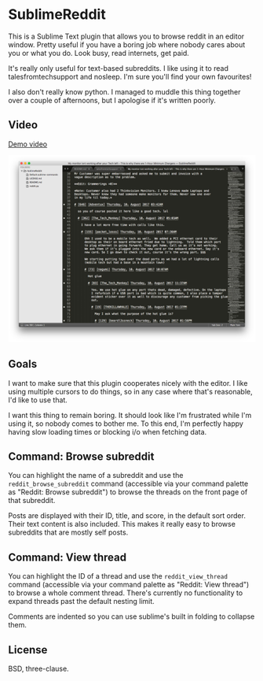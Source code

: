 # SublimeReddit

This is a Sublime Text plugin that allows you to browse reddit in an editor
window. Pretty useful if you have a boring job where nobody cares about you or
what you do. Look busy, read internets, get paid.

It's really only useful for text-based subreddits. I like using it to read
talesfromtechsupport and nosleep. I'm sure you'll find your own favourites!

I also don't really know python. I managed to muddle this thing together over
a couple of afternoons, but I apologise if it's written poorly.

## Video

[Demo video](https://www.youtube.com/watch?v=xiOGEmT_7W8)

![Screenshot of SublimeReddit browsing a thread](screenshot.png)

## Goals

I want to make sure that this plugin cooperates nicely with the editor. I like
using multiple cursors to do things, so in any case where that's reasonable,
I'd like to use that.

I want this thing to remain boring. It should look like I'm frustrated while
I'm using it, so nobody comes to bother me. To this end, I'm perfectly happy
having slow loading times or blocking i/o when fetching data.

## Command: Browse subreddit

You can highlight the name of a subreddit and use the
`reddit_browse_subreddit` command (accessible via your command palette as
"Reddit: Browse subreddit") to browse the threads on the front page of that
subreddit.

Posts are displayed with their ID, title, and score, in the default sort
order. Their text content is also included. This makes it really easy to
browse subreddits that are mostly self posts.

## Command: View thread

You can highlight the ID of a thread and use the `reddit_view_thread` command
(accessible via your command palette as "Reddit: View thread") to browse a
whole comment thread. There's currently no functionality to expand threads
past the default nesting limit.

Comments are indented so you can use sublime's built in folding to collapse
them.

## License

BSD, three-clause.
